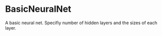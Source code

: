 # BasicNeuralNet
A basic neural net. Specifiy number of hidden layers and the sizes of each layer. 

